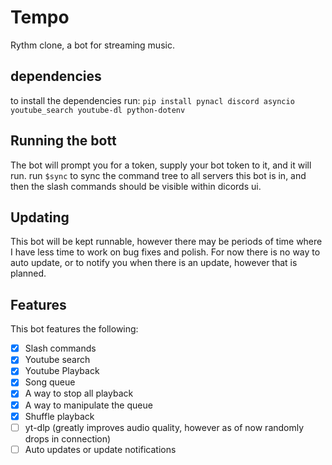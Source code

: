 # Tempo
 Rythm clone, a bot for streaming music.

## dependencies
to install the dependencies run:
`pip install pynacl discord asyncio youtube_search youtube-dl python-dotenv`

## Running the bott

The bot will prompt you for a token, supply your bot token to it, and it will run. run `$sync` to sync the command tree to all servers this bot is in, and then the slash commands should be visible within dicords ui.

## Updating

This bot will be kept runnable, however there may be periods of time where I have less time to work on bug fixes and polish. For now there is no way to auto update, or to notify you when there is an update, however that is planned.

## Features

This bot features the following:

- [X] Slash commands
- [X] Youtube search
- [X] Youtube Playback
- [X] Song queue 
- [X] A way to stop all playback
- [X] A way to manipulate the queue
- [X] Shuffle playback
- [ ] yt-dlp (greatly improves audio quality, however as of now randomly drops in connection)
- [ ] Auto updates or update notifications

